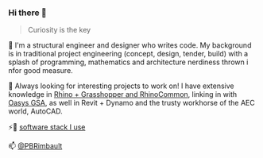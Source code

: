 ### Hi there 👋

> Curiosity is the key

🎇 I'm a structural engineer and designer who writes code. My background is in traditional project engineering (concept, design, tender, build) with a splash of programming, mathematics and architecture nerdiness thrown i nfor good measure.

🔭 Always looking for interesting projects to work on! 
I have extensive knowledge in [Rhino + Grasshopper and RhinoCommon](https://github.com/PBRimbault/rhino.inside), linking in with [Oasys GSA](https://github.com/PBRimbault/GSA-Grasshopper), as well in Revit + Dynamo and the trusty workhorse of the AEC world, AutoCAD.

⚡💾 [software stack I use](https://github.com/runxel/uses)

📫 [@PBRimbault](mailto:patrick.rimbault@gmail.com)

<br>
<!--
**runxel/runxel** is a ✨ _special_ ✨ repository because its `README.md` (this file) appears on your GitHub profile.

- 🔭 I’m currently working on ...
- 🌱 I’m currently learning ...
- 👯 I’m looking to collaborate on ...
- 🤔 I’m looking for help with ...
- 💬 Ask me about ...
- 📫 How to reach me: ...
- 😄 Pronouns: ...
- ⚡ Fun fact: ...